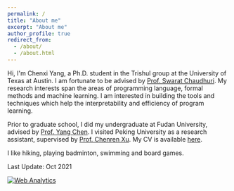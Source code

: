 ```yaml
---
permalink: /
title: "About me"
excerpt: "About me"
author_profile: true
redirect_from: 
  - /about/
  - /about.html
---
```


Hi, I'm Chenxi Yang, a Ph.D. student in the Trishul group at the University of Texas at Austin. I am fortunate to be advised by [Prof. Swarat Chaudhuri](http://www.cs.utexas.edu/~swarat/). My research interests span the areas of programming language, formal methods and machine learning. I am interested in building the tools and techniques which help the interpretability and efficiency of program learning. 

Prior to graduate school, I did my undergraduate at Fudan University, advised by [Prof. Yang Chen](https://chenyang03.wordpress.com/). I visited Peking University as a research assistant, supervised by [Prof. Chenren Xu](http://soar.group/chenren/). 
My CV is available [here](https://cxyang1997.github.io/files/CV_ChenxiYang.pdf).

I like hiking, playing badminton, swimming and board games.

Last Update: Oct 2021

<!-- Default Statcounter code for github hompage
https://cxyang1997.github.io/ -->
<script type="text/javascript">
var sc_project=12178457; 
var sc_invisible=1; 
var sc_security="0c3d84b6"; 
</script>
<script type="text/javascript"
src="https://www.statcounter.com/counter/counter.js"
async></script>
<noscript><div class="statcounter"><a title="Web Analytics"
href="https://statcounter.com/" target="_blank"><img
class="statcounter"
src="https://c.statcounter.com/12178457/0/0c3d84b6/1/"
alt="Web Analytics"></a></div></noscript>
<!-- End of Statcounter Code -->
